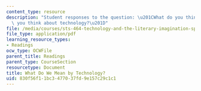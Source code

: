 ```yaml
---
content_type: resource
description: "Student responses to the question: \u201CWhat do you think about when\
  \ you think about technology?\u201D"
file: /media/courses/sts-464-technology-and-the-literary-imagination-spring-2008/830f56f11bc3477037fd9e157c29c1c1_tech_responses.pdf
file_type: application/pdf
learning_resource_types:
- Readings
ocw_type: OCWFile
parent_title: Readings
parent_type: CourseSection
resourcetype: Document
title: What Do We Mean by Technology?
uid: 830f56f1-1bc3-4770-37fd-9e157c29c1c1
---
```

